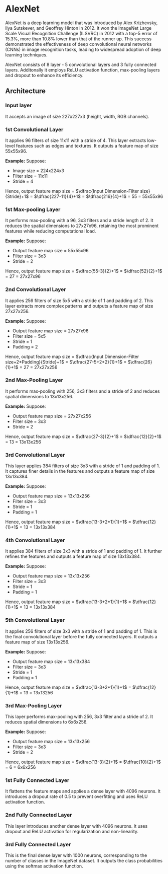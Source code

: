 # AlexNet

AlexNet is a deep learning model that was introduced by Alex Krizhevsky, Ilya Sutskever, and Geoffrey Hinton in 2012. It won the ImageNet Large Scale Visual Recognition Challenge (ILSVRC) in 2012 with a top-5 error of 15.3%, more than 10.8% lower than that of the runner up. This success demonstrated the effectiveness of deep convolutional neural networks (CNNs) in image recognition tasks, leading to widespread adoption of deep learning techniques.

AlexNet consists of 8 layer - 5 convolutional layers and 3 fully connected layers. Additonally it employs ReLU activation function, max-pooling layers and dropout to enhance its efficiency.

## Architecture

### Input layer
It accepts an image of size 227x227x3 (height, width, RGB channels).

### 1st Convolutional Layer
It applies 96 filters of size 11x11 with a stride of 4. This layer extracts low-level features such as edges and textures. It outputs a feature map of size 55x55x96.

**Example:**
Suppose:
- Image size = 224x224x3
- Filter size = 11x11
- Stride = 4

Hence, output feature map size = $\dfrac{Input Dimension-Filter size}{Stride}+1$ = $\dfrac{227-11}{4}+1$ = $\dfrac{216}{4}+1$ = $55$ = 55x55x96

### 1st Max-pooling Layer
It performs max-pooling with a 96, 3x3 filters and a stride length of 2. It reduces the spatial dimensions to 27x27x96, retaining the most prominent features while reducing computational load.

**Example:**
Suppose:
- Output feature map size = 55x55x96
- Filter size = 3x3
- Stride = 2

Hence, output feature map size = $\dfrac{55-3}{2}+1$ = $\dfrac{52}{2}+1$ = $27$ = 27x27x96

### 2nd Convolutional Layer
It applies 256 filters of size 5x5 with a stride of 1 and padding of 2. This layer extracts more complex patterns and outputs a feature map of size 27x27x256.

**Example:**
Suppose:
- Output feature map size = 27x27x96
- Filter size = 5x5
- Stride = 1
- Padding = 2

Hence, output feature map size = $\dfrac{Input Dimension-Filter size+2*Padding}{Stride}+1$ = $\dfrac{27-5+2*2}{1}+1$ = $\dfrac{26}{1}+1$ = $27$ = 27x27x256

### 2nd Max-Pooling Layer
It performs max-pooling with 256, 3x3 filters and a stride of 2 and reduces spatial dimensions to 13x13x256.

**Example:**
Suppose:
- Output feature map size = 27x27x256
- Filter size = 3x3
- Stride = 2

Hence, output feature map size = $\dfrac{27-3}{2}+1$ = $\dfrac{12}{2}+1$ = $13$ = 13x13x256

### 3rd Convolutional Layer
This layer applies 384 filters of size 3x3 with a stride of 1 and padding of 1. It captures finer details in the features and outputs a feature map of size 13x13x384.

**Example:**
Suppose:
- Output feature map size = 13x13x256
- Filter size = 3x3
- Stride = 1
- Padding = 1

Hence, output feature map size = $\dfrac{13-3+2*1}{1}+1$ = $\dfrac{12}{1}+1$ = $13$ = 13x13x384

### 4th Convolutional Layer
It applies 384 filters of size 3x3 with a stride of 1 and padding of 1. It further refines the features and outputs a feature map of size 13x13x384.

**Example:**
Suppose:
- Output feature map size = 13x13x256
- Filter size = 3x3
- Stride = 1
- Padding = 1

Hence, output feature map size = $\dfrac{13-3+2*1}{1}+1$ = $\dfrac{12}{1}+1$ = $13$ = 13x13x384

### 5th Convolutional Layer
It applies 256 filters of size 3x3 with a stride of 1 and padding of 1. This is the final convolutional layer before the fully connected layers. It outputs a feature map of size 13x13x256.

**Example:**
Suppose:
- Output feature map size = 13x13x384
- Filter size = 3x3
- Stride = 1
- Padding = 1

Hence, output feature map size = $\dfrac{13-3+2*1}{1}+1$ = $\dfrac{12}{1}+1$ = $13$ = 13x13256

### 3rd Max-Pooling Layer
This layer performs max-pooling with 256, 3x3 filter and a stride of 2. It reduces spatial dimensions to 6x6x256.

**Example:**
Suppose:
- Output feature map size = 13x13x256
- Filter size = 3x3
- Stride = 2

Hence, output feature map size = $\dfrac{13-3}{2}+1$ = $\dfrac{10}{2}+1$ = $6$ = 6x6x256

### 1st Fully Connected Layer
It flattens the feature maps and applies a dense layer with 4096 neurons. It introduces a dropout rate of 0.5 to prevent overfitting and uses ReLU activation function.

### 2nd Fully Connected Layer
This layer introduces another dense layer with 4096 neurons. It uses dropout and ReLU activation for regularization and non-linearity.

### 3rd Fully Connected Layer
This is the final dense layer with 1000 neurons, corresponding to the number of classes in the ImageNet dataset. It outputs the class probabilities using the softmax activation function.
